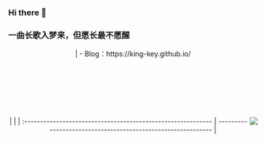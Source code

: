 ### Hi there 👋
### 一曲长歌入梦来，但愿长最不愿醒

<!--
**King-Key/King-Key** is a ✨ _special_ ✨ repository because its `README.md` (this file) appears on your GitHub profile.

Here are some ideas to get you started:

- 🔭 I’m currently working on ...
- 🌱 I’m currently learning ...
- 👯 I’m looking to collaborate on ...
- 🤔 I’m looking for help with ...
- 💬 Ask me about ...
- 📫 How to reach me: ...
- 😄 Pronouns: ...
- ⚡ Fun fact: ...
  -->
<center>
| - Blog：https://king-key.github.io/ <br /><br /><br /><br /><br /><br /><br /><br />| <img align="right" src="https://github-readme-stats.vercel.app/api?username=King-Key&show_icons=true&theme=radical)"> |
| :----------------------------------------------------------- | ------------------------------------------------------------ |

</center>
